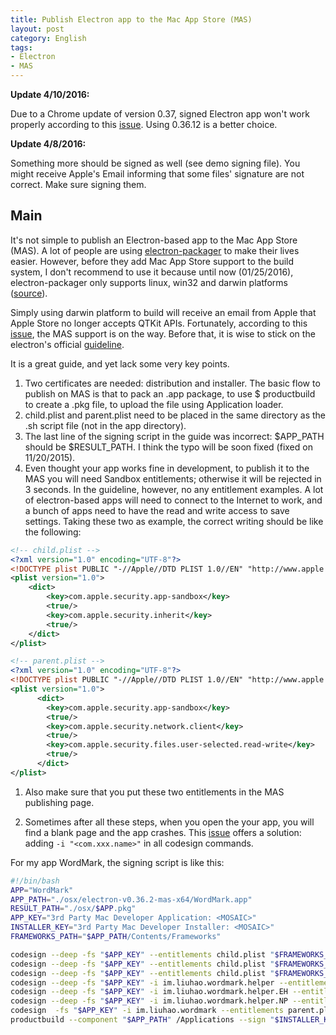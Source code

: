 ```yaml
---
title: Publish Electron app to the Mac App Store (MAS)
layout: post
category: English
tags:
- Electron
- MAS
---
```


**Update 4/10/2016:**

Due to a Chrome update of version 0.37, signed Electron app won't work properly according to this [issue](https://github.com/electron/electron/issues/3871#issuecomment-206724151). Using 0.36.12 is a better choice.

**Update 4/8/2016:**

Something more should be signed as well (see demo signing file). You might receive Apple's Email informing that some files' signature are not correct. Make sure signing them.

## Main

It's not simple to publish an Electron-based app to the Mac App Store (MAS). A lot of people are using [electron-packager](https://github.com/maxogden/electron-packager) to make their lives easier. However, before they add Mac App Store support to the build system, I don't recommend to use it because until now (01/25/2016), electron-packager only supports linux, win32 and darwin platforms ([source](https://github.com/maxogden/electron-packager/blob/master/usage.txt)).

Simply using darwin platform to build will receive an email from Apple that Apple Store no longer accepts QTKit APIs. Fortunately, according to this [issue](https://github.com/maxogden/electron-packager/issues/163), the MAS support is on the way. Before that, it is wise to stick on the electron's official [guideline](http://electron.atom.io/docs/v0.34.0/tutorial/mac-app-store-submission-guide/).

It is a great guide, and yet lack some very key points.

1. Two certificates are needed: distribution and installer. The basic flow to publish on MAS is that to pack an .app package, to use $ productbuild to create a .pkg file, to upload the file using Application loader.
1. child.plist and parent.plist need to be placed in the same directory as the .sh script file (not in the app directory).
1. The last line of the signing script in the guide was incorrect: $APP_PATH should be $RESULT_PATH. I think the typo will be soon fixed (fixed on 11/20/2015).
1. Even thought your app works fine in development, to publish it to the MAS you will need Sandbox entitlements; otherwise it will be rejected in 3 seconds. In the guideline, however, no any entitlement examples. A lot of electron-based apps will need to connect to the Internet to work, and a bunch of apps need to have the read and write access to save settings. Taking these two as example, the correct writing should be like the following:

```xml
<!-- child.plist -->
<?xml version="1.0" encoding="UTF-8"?>
<!DOCTYPE plist PUBLIC "-//Apple//DTD PLIST 1.0//EN" "http://www.apple.com/DTDs/PropertyList-1.0.dtd">
<plist version="1.0">
    <dict>
        <key>com.apple.security.app-sandbox</key>
        <true/>
        <key>com.apple.security.inherit</key>
        <true/>
    </dict>
</plist>

<!-- parent.plist -->
<?xml version="1.0" encoding="UTF-8"?>
<!DOCTYPE plist PUBLIC "-//Apple//DTD PLIST 1.0//EN" "http://www.apple.com/DTDs/PropertyList-1.0.dtd">
<plist version="1.0">
      <dict>
        <key>com.apple.security.app-sandbox</key>
        <true/>
        <key>com.apple.security.network.client</key>
        <true/>
        <key>com.apple.security.files.user-selected.read-write</key>
        <true/>
      </dict>
</plist>
```

1. Also make sure that you put these two entitlements in the MAS publishing page.

1. Sometimes after all these steps, when you open the your app, you will find a blank page and the app crashes. This [issue](https://github.com/alexeyst/node-webkit-macappstore/issues/1) offers a solution: adding `-i "<com.xxx.name>"` in all codesign commands.

For my app WordMark, the signing script is like this:

```sh
#!/bin/bash
APP="WordMark"
APP_PATH="./osx/electron-v0.36.2-mas-x64/WordMark.app"
RESULT_PATH="./osx/$APP.pkg"
APP_KEY="3rd Party Mac Developer Application: <MOSAIC>"
INSTALLER_KEY="3rd Party Mac Developer Installer: <MOSAIC>"
FRAMEWORKS_PATH="$APP_PATH/Contents/Frameworks"

codesign --deep -fs "$APP_KEY" --entitlements child.plist "$FRAMEWORKS_PATH/Electron Framework.framework/Libraries/libnode.dylib"
codesign --deep -fs "$APP_KEY" --entitlements child.plist "$FRAMEWORKS_PATH/Electron Framework.framework/Electron Framework"
codesign --deep -fs "$APP_KEY" --entitlements child.plist "$FRAMEWORKS_PATH/Electron Framework.framework/"
codesign --deep -fs "$APP_KEY" -i im.liuhao.wordmark.helper --entitlements child.plist "$FRAMEWORKS_PATH/$APP Helper.app/"
codesign --deep -fs "$APP_KEY" -i im.liuhao.wordmark.helper.EH --entitlements child.plist "$FRAMEWORKS_PATH/$APP Helper EH.app/"
codesign --deep -fs "$APP_KEY" -i im.liuhao.wordmark.helper.NP --entitlements child.plist "$FRAMEWORKS_PATH/$APP Helper NP.app/"
codesign  -fs "$APP_KEY" -i im.liuhao.wordmark --entitlements parent.plist "$APP_PATH"
productbuild --component "$APP_PATH" /Applications --sign "$INSTALLER_KEY"
```